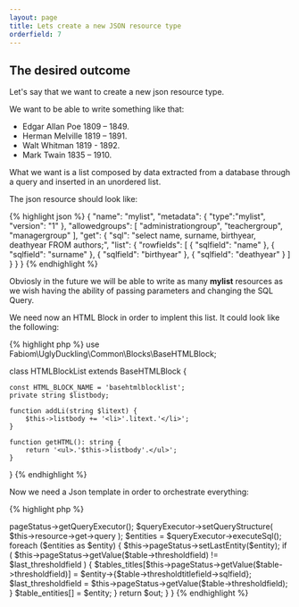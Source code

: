 ```yaml
---
layout: page
title: Lets create a new JSON resource type
orderfield: 7
---
```


## The desired outcome

Let's say that we want to create a new json resource type.

We want to be able to write something like that:

* Edgar Allan Poe 1809 – 1849.
* Herman Melville 1819 – 1891.
* Walt Whitman 1819 - 1892.
* Mark Twain 1835 – 1910.

What we want is a list composed by data extracted from a database through a query and inserted in an unordered list.

The json resource should look like:

{% highlight json %}
{
  "name": "mylist",
  "metadata": { "type":"mylist", "version": "1" },
  "allowedgroups": [ "administrationgroup", "teachergroup", "managergroup" ],
  "get": {
    "sql": "select name, surname, birthyear, deathyear FROM authors;",
    "list": {
      "rowfields": [
        { "sqlfield": "name" },
        { "sqlfield": "surname" },
		{ "sqlfield": "birthyear" },
		{ "sqlfield": "deathyear" }
      ]
    }
  }
}
{% endhighlight %}

Obviosly in the future we will be able to write as many **mylist** resources as we wish having the ability of passing parameters and changing the SQL Query.

We need now an HTML Block in order to implent this list. It could look like the following:

{% highlight php %}
use Fabiom\UglyDuckling\Common\Blocks\BaseHTMLBlock;

class HTMLBlockList extends BaseHTMLBlock {
	
    const HTML_BLOCK_NAME = 'basehtmlblocklist';	
    private string $listbody;
	
    function addLi(string $litext) {
        $this->listbody += '<li>'.litext.'</li>';
    }

    function getHTML(): string {
        return '<ul>.'$this->listbody'.</ul>';
    }

}
{% endhighlight %}

Now we need a Json template in order to orchestrate everything:

{% highlight php %}
<?php
use Fabiom\UglyDuckling\Common\Json\JsonTemplates\JsonTemplate;
use Fabiom\UglyDuckling\Custom\HTMLBlocks\HTMLBlockExample;

class JsonTemplateExample extends JsonTemplate {

    const blocktype = 'mylist';

    /**
     * @return \Fabiom\UglyDuckling\Common\Blocks\EmptyHTMLBlock|HTMLBlockExample
     */
    public function createHTMLBlock() {
        $out = new HTMLBlockList;
		
		$queryExecutor = $this->pageStatus->getQueryExecutor();
		$queryExecutor->setQueryStructure( $this->resource->get->query );
		$entities = $queryExecutor->executeSql();
		
		foreach ($entities as $entity) {
		    $this->pageStatus->setLastEntity($entity);

		    if ( $this->pageStatus->getValue($table->thresholdfield) != $last_thresholdfield ) {

		        $tables_titles[$this->pageStatus->getValue($table->thresholdfield)] = $entity->{$table->thresholdtitlefield->sqlfield};
		        $last_thresholdfield = $this->pageStatus->getValue($table->thresholdfield);
		    }

		    $table_entities[] = $entity;
		}
		
		return $out;
    }

}
{% endhighlight %}


